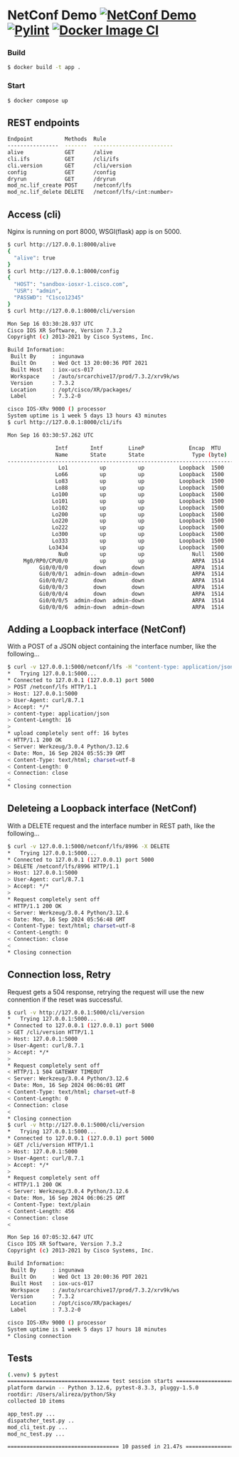 # NetConf Demo [![NetConf Demo](https://github.com/tralireza/Demo/actions/workflows/python-app.yml/badge.svg)](https://github.com/tralireza/Demo/actions/workflows/python-app.yml) [![Pylint](https://github.com/tralireza/Demo/actions/workflows/pylint.yml/badge.svg)](https://github.com/tralireza/Demo/actions/workflows/pylint.yml) [![Docker Image CI](https://github.com/tralireza/Demo/actions/workflows/docker-image.yml/badge.svg)](https://github.com/tralireza/Demo/actions/workflows/docker-image.yml)

### Build

```bash
$ docker build -t app .
```

### Start

```bash
$ docker compose up
```

## REST endpoints

```bash
Endpoint          Methods  Rule
----------------  -------  -------------------------
alive             GET      /alive
cli.ifs           GET      /cli/ifs
cli.version       GET      /cli/version
config            GET      /config
dryrun            GET      /dryrun
mod_nc.lif_create POST     /netconf/lfs
mod_nc.lif_delete DELETE   /netconf/lfs/<int:number>
```

## Access (cli)

Nginx is running on port 8000, WSGI(flask) app is on 5000.

```bash
$ curl http://127.0.0.1:8000/alive
{
  "alive": true
}
$ curl http://127.0.0.1:8000/config
{
  "HOST": "sandbox-iosxr-1.cisco.com",
  "USR": "admin",
  "PASSWD": "C1sco12345"
}
$ curl http://127.0.0.1:8000/cli/version

Mon Sep 16 03:30:28.937 UTC
Cisco IOS XR Software, Version 7.3.2
Copyright (c) 2013-2021 by Cisco Systems, Inc.

Build Information:
 Built By     : ingunawa
 Built On     : Wed Oct 13 20:00:36 PDT 2021
 Built Host   : iox-ucs-017
 Workspace    : /auto/srcarchive17/prod/7.3.2/xrv9k/ws
 Version      : 7.3.2
 Location     : /opt/cisco/XR/packages/
 Label        : 7.3.2-0

cisco IOS-XRv 9000 () processor
System uptime is 1 week 5 days 13 hours 43 minutes
$ curl http://127.0.0.1:8000/cli/ifs

Mon Sep 16 03:30:57.262 UTC

               Intf       Intf        LineP              Encap  MTU        BW
               Name       State       State               Type (byte)    (Kbps)
--------------------------------------------------------------------------------
                Lo1          up          up           Loopback  1500          0
               Lo66          up          up           Loopback  1500          0
               Lo83          up          up           Loopback  1500          0
               Lo88          up          up           Loopback  1500          0
              Lo100          up          up           Loopback  1500          0
              Lo101          up          up           Loopback  1500          0
              Lo102          up          up           Loopback  1500          0
              Lo200          up          up           Loopback  1500          0
              Lo220          up          up           Loopback  1500          0
              Lo222          up          up           Loopback  1500          0
              Lo300          up          up           Loopback  1500          0
              Lo333          up          up           Loopback  1500          0
             Lo3434          up          up           Loopback  1500          0
                Nu0          up          up               Null  1500          0
     Mg0/RP0/CPU0/0          up          up               ARPA  1514    1000000
          Gi0/0/0/0        down        down               ARPA  1514    1000000
          Gi0/0/0/1  admin-down  admin-down               ARPA  1514    1000000
          Gi0/0/0/2        down        down               ARPA  1514    1000000
          Gi0/0/0/3        down        down               ARPA  1514    1000000
          Gi0/0/0/4        down        down               ARPA  1514    1000000
          Gi0/0/0/5  admin-down  admin-down               ARPA  1514    1000000
          Gi0/0/0/6  admin-down  admin-down               ARPA  1514    1000000
```

## Adding a Loopback interface (NetConf)

With a POST of a JSON object containing the interface number, like the following...

```bash
$ curl -v 127.0.0.1:5000/netconf/lfs -H "content-type: application/json" --data '{"number": 8996}'
*   Trying 127.0.0.1:5000...
* Connected to 127.0.0.1 (127.0.0.1) port 5000
> POST /netconf/lfs HTTP/1.1
> Host: 127.0.0.1:5000
> User-Agent: curl/8.7.1
> Accept: */*
> content-type: application/json
> Content-Length: 16
>
* upload completely sent off: 16 bytes
< HTTP/1.1 200 OK
< Server: Werkzeug/3.0.4 Python/3.12.6
< Date: Mon, 16 Sep 2024 05:55:39 GMT
< Content-Type: text/html; charset=utf-8
< Content-Length: 0
< Connection: close
<
* Closing connection
```

## Deleteing a Loopback interface (NetConf)

With a DELETE request and the interface number in REST path, like the following...

```bash
$ curl -v 127.0.0.1:5000/netconf/lfs/8996 -X DELETE
*   Trying 127.0.0.1:5000...
* Connected to 127.0.0.1 (127.0.0.1) port 5000
> DELETE /netconf/lfs/8996 HTTP/1.1
> Host: 127.0.0.1:5000
> User-Agent: curl/8.7.1
> Accept: */*
>
* Request completely sent off
< HTTP/1.1 200 OK
< Server: Werkzeug/3.0.4 Python/3.12.6
< Date: Mon, 16 Sep 2024 05:56:48 GMT
< Content-Type: text/html; charset=utf-8
< Content-Length: 0
< Connection: close
<
* Closing connection
```

## Connection loss, Retry

Request gets a 504 response, retrying the request will use the new connention if the reset was successful.

```bash
$ curl -v http://127.0.0.1:5000/cli/version
*   Trying 127.0.0.1:5000...
* Connected to 127.0.0.1 (127.0.0.1) port 5000
> GET /cli/version HTTP/1.1
> Host: 127.0.0.1:5000
> User-Agent: curl/8.7.1
> Accept: */*
>
* Request completely sent off
< HTTP/1.1 504 GATEWAY TIMEOUT
< Server: Werkzeug/3.0.4 Python/3.12.6
< Date: Mon, 16 Sep 2024 06:06:01 GMT
< Content-Type: text/html; charset=utf-8
< Content-Length: 0
< Connection: close
<
* Closing connection
$ curl -v http://127.0.0.1:5000/cli/version
*   Trying 127.0.0.1:5000...
* Connected to 127.0.0.1 (127.0.0.1) port 5000
> GET /cli/version HTTP/1.1
> Host: 127.0.0.1:5000
> User-Agent: curl/8.7.1
> Accept: */*
>
* Request completely sent off
< HTTP/1.1 200 OK
< Server: Werkzeug/3.0.4 Python/3.12.6
< Date: Mon, 16 Sep 2024 06:06:25 GMT
< Content-Type: text/plain
< Content-Length: 456
< Connection: close
<

Mon Sep 16 07:05:32.647 UTC
Cisco IOS XR Software, Version 7.3.2
Copyright (c) 2013-2021 by Cisco Systems, Inc.

Build Information:
 Built By     : ingunawa
 Built On     : Wed Oct 13 20:00:36 PDT 2021
 Built Host   : iox-ucs-017
 Workspace    : /auto/srcarchive17/prod/7.3.2/xrv9k/ws
 Version      : 7.3.2
 Location     : /opt/cisco/XR/packages/
 Label        : 7.3.2-0

cisco IOS-XRv 9000 () processor
System uptime is 1 week 5 days 17 hours 18 minutes
* Closing connection
```

## Tests

```bash
(.venv) $ pytest
================================ test session starts =======================================
platform darwin -- Python 3.12.6, pytest-8.3.3, pluggy-1.5.0
rootdir: /Users/alireza/python/Sky
collected 10 items

app_test.py ...                                                                       [ 30%]
dispatcher_test.py ..                                                                 [ 50%]
mod_cli_test.py ...                                                                   [ 80%]
mod_nc_test.py ...                                                                    [100%]

=================================== 10 passed in 21.47s ====================================
```
